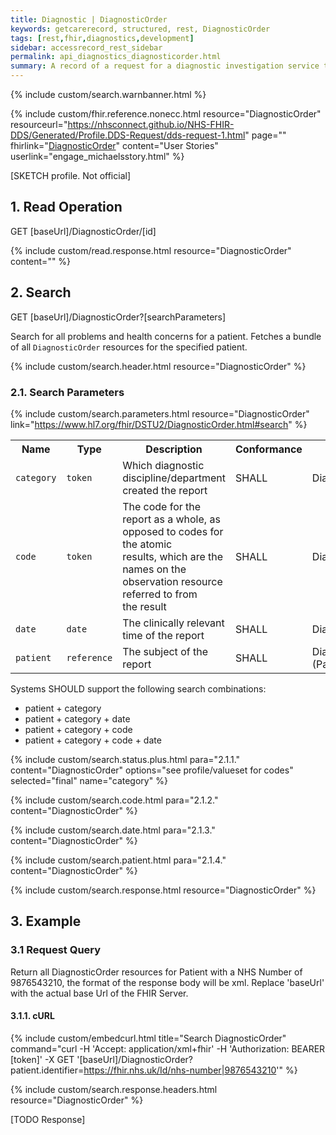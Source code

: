 ```yaml
---
title: Diagnostic | DiagnosticOrder
keywords: getcarerecord, structured, rest, DiagnosticOrder
tags: [rest,fhir,diagnostics,development]
sidebar: accessrecord_rest_sidebar
permalink: api_diagnostics_diagnosticorder.html
summary: A record of a request for a diagnostic investigation service to be performed.
---
```

{% include custom/search.warnbanner.html %}

{% include custom/fhir.reference.nonecc.html resource="DiagnosticOrder" resourceurl="https://nhsconnect.github.io/NHS-FHIR-DDS/Generated/Profile.DDS-Request/dds-request-1.html" page="" fhirlink="[DiagnosticOrder](https://www.hl7.org/fhir/DSTU2/DiagnosticOrder.html)" content="User Stories" userlink="engage_michaelsstory.html" %}

[SKETCH profile. Not official]

## 1. Read Operation ##

<div markdown="span" class="alert alert-success" role="alert">
GET [baseUrl]/DiagnosticOrder/[id]</div>

{% include custom/read.response.html resource="DiagnosticOrder" content="" %}

## 2. Search ##

<div markdown="span" class="alert alert-success" role="alert">
GET [baseUrl]/DiagnosticOrder?[searchParameters]</div>

Search for all problems and health concerns for a patient. Fetches a bundle of all `DiagnosticOrder` resources for the specified patient.

{% include custom/search.header.html resource="DiagnosticOrder" %}

### 2.1. Search Parameters ###

{% include custom/search.parameters.html resource="DiagnosticOrder"     link="https://www.hl7.org/fhir/DSTU2/DiagnosticOrder.html#search" %}

<table style="min-width:100%;width:100%">
<tr id="clinical">
    <th style="width:15%;">Name</th>
    <th style="width:15%;">Type</th>
    <th style="width:40%;">Description</th>
    <th style="width:5%;">Conformance</th>
    <th style="width:25%;">Path</th>
</tr>
<tr>
    <td><code class="highlighter-rouge">category</code></td>
    <td><code class="highlighter-rouge">token</code></td>
    <td>Which diagnostic discipline/department created the report</td>
    <td>SHALL</td>
    <td>DiagnosticOrder.category</td>
</tr>
<tr>
    <td><code class="highlighter-rouge">code</code></td>
    <td><code class="highlighter-rouge">token</code></td>
    <td>The code for the report as a whole, as opposed to codes for the atomic <br> results, which are the names on the observation resource referred to from <br> the result</td>
    <td>SHALL</td>
    <td>DiagnosticOrder.code</td>
</tr>
<tr>
    <td><code class="highlighter-rouge">date</code></td>
    <td><code class="highlighter-rouge">date</code></td>
    <td>The clinically relevant time of the report</td>
    <td>SHALL</td>
    <td>DiagnosticOrder.effective[x]</td>
</tr>
<tr>
    <td><code class="highlighter-rouge">patient</code></td>
    <td><code class="highlighter-rouge">reference</code></td>
    <td>The subject of the report</td>
    <td>SHALL</td>
    <td>DiagnosticOrder.subject <br> (Patient)</td>
</tr>
</table>

Systems SHOULD support the following search combinations:

* patient + category
* patient + category + date
* patient + category + code
* patient + category + code + date

{% include custom/search.status.plus.html para="2.1.1." content="DiagnosticOrder" options="see profile/valueset for codes" selected="final" name="category" %}

{% include custom/search.code.html para="2.1.2." content="DiagnosticOrder" %}

{% include custom/search.date.html para="2.1.3." content="DiagnosticOrder" %}

{% include custom/search.patient.html para="2.1.4." content="DiagnosticOrder" %}


{% include custom/search.response.html resource="DiagnosticOrder" %}

## 3. Example ##

### 3.1 Request Query ###

Return all DiagnosticOrder resources for Patient with a NHS Number of 9876543210, the format of the response body will be xml. Replace 'baseUrl' with the actual base Url of the FHIR Server.

#### 3.1.1. cURL ####

{% include custom/embedcurl.html title="Search DiagnosticOrder" command="curl -H 'Accept: application/xml+fhir' -H 'Authorization: BEARER [token]' -X GET  '[baseUrl]/DiagnosticOrder?patient.identifier=https://fhir.nhs.uk/Id/nhs-number|9876543210'" %}

{% include custom/search.response.headers.html resource="DiagnosticOrder" %}

[TODO Response]
